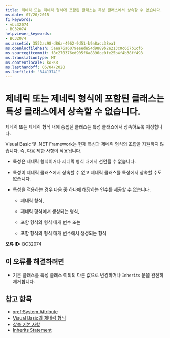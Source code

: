 ```yaml
---
title: 제네릭 또는 제네릭 형식에 포함된 클래스는 특성 클래스에서 상속할 수 없습니다.
ms.date: 07/20/2015
f1_keywords:
- vbc32074
- BC32074
helpviewer_keywords:
- BC32074
ms.assetid: 3552ac98-d86a-4962-9d51-b9a8acc38ea1
ms.openlocfilehash: 5aea76a6079eeede54d9889b2e213c0c667b1cf6
ms.sourcegitcommit: f8c270376ed905f6a8896ce0fe25b4f4b38ff498
ms.translationtype: MT
ms.contentlocale: ko-KR
ms.lasthandoff: 06/04/2020
ms.locfileid: "84413741"
---
```

# <a name="classes-that-are-generic-or-contained-in-a-generic-type-cannot-inherit-from-an-attribute-class"></a>제네릭 또는 제네릭 형식에 포함된 클래스는 특성 클래스에서 상속할 수 없습니다.

제네릭 또는 제네릭 형식 내에 중첩된 클래스는 특성 클래스에서 상속하도록 지정합니다.

Visual Basic 및 .NET Framework는 현재 특성과 제네릭 형식의 조합을 지원하지 않습니다. 즉, 다음 제한 사항이 적용됩니다.

- 특성은 제네릭 형식이거나 제네릭 형식 내에서 선언될 수 없습니다.

- 특성이 제네릭 클래스에서 상속할 수 없고 제네릭 클래스를 특성에서 상속할 수도 없습니다.

- 특성을 적용하는 경우 다음 중 하나에 해당하는 인수를 제공할 수 없습니다.

  - 제네릭 형식,

  - 제네릭 형식에서 생성되는 형식,

  - 포함 형식의 형식 매개 변수 또는

  - 포함 형식의 형식 매개 변수에서 생성되는 형식

**오류 ID:** BC32074

## <a name="to-correct-this-error"></a>이 오류를 해결하려면

- 기본 클래스를 특성 클래스 이외의 다른 값으로 변경하거나 `Inherits` 문을 완전히 제거합니다.

## <a name="see-also"></a>참고 항목

- <xref:System.Attribute>
- [Visual Basic의 제네릭 형식](../programming-guide/language-features/data-types/generic-types.md)
- [상속 기본 사항](../programming-guide/language-features/objects-and-classes/inheritance-basics.md)
- [Inherits Statement](../language-reference/statements/inherits-statement.md)
